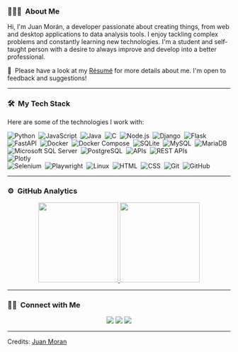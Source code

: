 ### 👨🏻‍💻 &nbsp;About Me

 Hi, I'm Juan Morán, a developer passionate about creating things, from web and desktop applications to data analysis tools. I enjoy tackling complex problems and constantly learning new technologies. I'm a student and self-taught person with a desire to always improve and develop into a better professional.


📄 &nbsp;Please have a look at my [Résumé](https://www.adityavsingh.com/resume.html) for more details about me. I'm open to feedback and suggestions!

-----
### 🛠 &nbsp;My Tech Stack

Here are some of the technologies I work with:

![Python](https://img.shields.io/badge/-Python-05122A?style=for-the-badge&logo=python)&nbsp;
![JavaScript](https://img.shields.io/badge/-JavaScript-05122A?style=for-the-badge&logo=javascript)&nbsp;
![Java](https://img.shields.io/badge/-Java-05122A?style=for-the-badge&logo=Java&logoColor=FFA518)&nbsp;
![C](https://img.shields.io/badge/-C-05122A?style=for-the-badge&logo=C&logoColor=A8B9CC)&nbsp;
![Node.js](https://img.shields.io/badge/-Node.js-05122A?style=for-the-badge&logo=node.js)&nbsp;
![Django](https://img.shields.io/badge/-Django-05122A?style=for-the-badge&logo=django&logoColor=092E20)&nbsp;
![Flask](https://img.shields.io/badge/-Flask-05122A?style=for-the-badge&logo=flask)&nbsp;
![FastAPI](https://img.shields.io/badge/-FastAPI-05122A?style=for-the-badge&logo=fastapi&logoColor=009688)&nbsp;
![Docker](https://img.shields.io/badge/-Docker-05122A?style=for-the-badge&logo=docker)&nbsp;
![Docker Compose](https://img.shields.io/badge/-Docker%20Compose-05122A?style=for-the-badge&logo=docker&logoColor=2496ED)&nbsp;
![SQLite](https://img.shields.io/badge/-SQLite-05122A?style=for-the-badge&logo=sqlite&logoColor=003B57)&nbsp;
![MySQL](https://img.shields.io/badge/-MySQL-05122A?style=for-the-badge&logo=mysql&logoColor=4479A1)&nbsp;
![MariaDB](https://img.shields.io/badge/-MariaDB-05122A?style=for-the-badge&logo=mariadb&logoColor=003545)&nbsp;
![Microsoft SQL Server](https://img.shields.io/badge/-SQL%20Server-05122A?style=for-the-badge&logo=microsoft-sql-server&logoColor=CC2927)&nbsp;
![PostgreSQL](https://img.shields.io/badge/-PostgreSQL-05122A?style=for-the-badge&logo=postgresql&logoColor=336791)&nbsp;
![APIs](https://img.shields.io/badge/-APIs-05122A?style=for-the-badge&logo=postman&logoColor=FF6C37)&nbsp;
![REST APIs](https://img.shields.io/badge/-REST%20APIs-05122A?style=for-the-badge&logo=rest&logoColor=000000)\
![Plotly](https://img.shields.io/badge/-Plotly-05122A?style=for-the-badge&logo=plotly&logoColor=238CFF)\
![Selenium](https://img.shields.io/badge/-Selenium-05122A?style=for-the-badge&logo=selenium)&nbsp;
![Playwright](https://img.shields.io/badge/-Playwright-05122A?style=for-the-badge&logo=playwright)&nbsp;
![Linux](https://img.shields.io/badge/-Linux-05122A?style=for-the-badge&logo=linux&logoColor=FCC624)&nbsp;
![HTML](https://img.shields.io/badge/-HTML-05122A?style=for-the-badge&logo=HTML5)&nbsp;
![CSS](https://img.shields.io/badge/-CSS-05122A?style=for-the-badge&logo=CSS3&logoColor=1572B6)&nbsp;
![Git](https://img.shields.io/badge/-Git-05122A?style=for-the-badge&logo=git)&nbsp;
![GitHub](https://img.shields.io/badge/-GitHub-05122A?style=for-the-badge&logo=github)&nbsp;

-----
### ⚙️ &nbsp;GitHub Analytics

<p align="center">
<a href="https://github.com/AVS1508">
  <img height="180em" src="https://github-readme-stats-eight-theta.vercel.app/api?username=JuanMoran12"/>

  <img height="180em" src="https://github-readme-stats-eight-theta.vercel.app/api/top-langs/?username=JuanMoran12&"/>
</a>
</p>

-----
### 🤝🏻 &nbsp;Connect with Me

<p align="center">
<a href="mailto:avsingh@umass.edu"><img src="https://img.shields.io/badge/-avsingh@umass.edu-D14836?style=for-the-badge&logo=Gmail&logoColor=white"/></a>
<a href="https://instagram.com/adityavs_"><img src="https://img.shields.io/badge/-@adityavs__-E4405F?style=for-the-badge&logo=Instagram&logoColor=white"/></a>
<a href="https://www.linkedin.com/in/your-linkedin-profile"><img src="https://img.shields.io/badge/-LinkedIn-0077B5?style=for-the-badge&logo=linkedin&logoColor=white"/></a>
</p>

-----
Credits: [Juan Moran](https://github.com/JuanMoran12)
